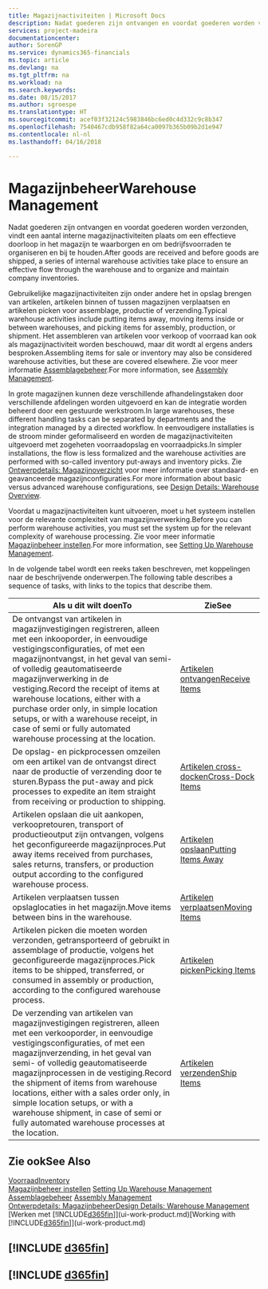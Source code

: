 ```yaml
---
title: Magazijnactiviteiten | Microsoft Docs
description: Nadat goederen zijn ontvangen en voordat goederen worden verzonden, vindt een aantal interne magazijnactiviteiten plaats om een effectieve doorloop in het magazijn te waarborgen en om bedrijfsvoorraden te organiseren en bij te houden.
services: project-madeira
documentationcenter: 
author: SorenGP
ms.service: dynamics365-financials
ms.topic: article
ms.devlang: na
ms.tgt_pltfrm: na
ms.workload: na
ms.search.keywords: 
ms.date: 08/15/2017
ms.author: sgroespe
ms.translationtype: HT
ms.sourcegitcommit: acef03f32124c5983846bc6ed0c4d332c9c8b347
ms.openlocfilehash: 7540467cdb958f82a64ca0097b365b09b2d1e947
ms.contentlocale: nl-nl
ms.lasthandoff: 04/16/2018

---
```

# <a name="warehouse-management"></a><span data-ttu-id="f1a50-103">Magazijnbeheer</span><span class="sxs-lookup"><span data-stu-id="f1a50-103">Warehouse Management</span></span>
<span data-ttu-id="f1a50-104">Nadat goederen zijn ontvangen en voordat goederen worden verzonden, vindt een aantal interne magazijnactiviteiten plaats om een effectieve doorloop in het magazijn te waarborgen en om bedrijfsvoorraden te organiseren en bij te houden.</span><span class="sxs-lookup"><span data-stu-id="f1a50-104">After goods are received and before goods are shipped, a series of internal warehouse activities take place to ensure an effective flow through the warehouse and to organize and maintain company inventories.</span></span>

<span data-ttu-id="f1a50-105">Gebruikelijke magazijnactiviteiten zijn onder andere het in opslag brengen van artikelen, artikelen binnen of tussen magazijnen verplaatsen en artikelen picken voor assemblage, productie of verzending.</span><span class="sxs-lookup"><span data-stu-id="f1a50-105">Typical warehouse activities include putting items away, moving items inside or between warehouses, and picking items for assembly, production, or shipment.</span></span> <span data-ttu-id="f1a50-106">Het assembleren van artikelen voor verkoop of voorraad kan ook als magazijnactiviteit worden beschouwd, maar dit wordt al ergens anders besproken.</span><span class="sxs-lookup"><span data-stu-id="f1a50-106">Assembling items for sale or inventory may also be considered warehouse activities, but these are covered elsewhere.</span></span> <span data-ttu-id="f1a50-107">Zie voor meer informatie [Assemblagebeheer](assembly-assemble-items.md).</span><span class="sxs-lookup"><span data-stu-id="f1a50-107">For more information, see [Assembly Management](assembly-assemble-items.md).</span></span>  

<span data-ttu-id="f1a50-108">In grote magazijnen kunnen deze verschillende afhandelingstaken door verschillende afdelingen worden uitgevoerd en kan de integratie worden beheerd door een gestuurde werkstroom.</span><span class="sxs-lookup"><span data-stu-id="f1a50-108">In large warehouses, these different handling tasks can be separated by departments and the integration managed by a directed workflow.</span></span> <span data-ttu-id="f1a50-109">In eenvoudigere installaties is de stroom minder geformaliseerd en worden de magazijnactiviteiten uitgevoerd met zogeheten voorraadopslag en voorraadpicks.</span><span class="sxs-lookup"><span data-stu-id="f1a50-109">In simpler installations, the flow is less formalized and the warehouse activities are performed with so-called inventory put-aways and inventory picks.</span></span> <span data-ttu-id="f1a50-110">Zie [Ontwerpdetails: Magazijnoverzicht](design-details-warehouse-overview.md) voor meer informatie over standaard- en geavanceerde magazijnconfiguraties.</span><span class="sxs-lookup"><span data-stu-id="f1a50-110">For more information about basic versus advanced warehouse configurations, see [Design Details: Warehouse Overview](design-details-warehouse-overview.md).</span></span>

<span data-ttu-id="f1a50-111">Voordat u magazijnactiviteiten kunt uitvoeren, moet u het systeem instellen voor de relevante complexiteit van magazijnverwerking.</span><span class="sxs-lookup"><span data-stu-id="f1a50-111">Before you can perform warehouse activities, you must set the system up for the relevant complexity of warehouse processing.</span></span> <span data-ttu-id="f1a50-112">Zie voor meer informatie [Magazijnbeheer instellen](warehouse-setup-warehouse.md).</span><span class="sxs-lookup"><span data-stu-id="f1a50-112">For more information, see [Setting Up Warehouse Management](warehouse-setup-warehouse.md).</span></span>

 <span data-ttu-id="f1a50-113">In de volgende tabel wordt een reeks taken beschreven, met koppelingen naar de beschrijvende onderwerpen.</span><span class="sxs-lookup"><span data-stu-id="f1a50-113">The following table describes a sequence of tasks, with links to the topics that describe them.</span></span>   

|<span data-ttu-id="f1a50-114">**Als u dit wilt doen**</span><span class="sxs-lookup"><span data-stu-id="f1a50-114">**To**</span></span>|<span data-ttu-id="f1a50-115">**Zie**</span><span class="sxs-lookup"><span data-stu-id="f1a50-115">**See**</span></span>|  
|------------|-------------|  
|<span data-ttu-id="f1a50-116">De ontvangst van artikelen in magazijnvestigingen registreren, alleen met een inkooporder, in eenvoudige vestigingsconfiguraties, of met een magazijnontvangst, in het geval van semi- of volledig geautomatiseerde magazijnverwerking in de vestiging.</span><span class="sxs-lookup"><span data-stu-id="f1a50-116">Record the receipt of items at warehouse locations, either with a purchase order only, in simple location setups, or with a warehouse receipt, in case of semi or fully automated warehouse processing at the location.</span></span>|[<span data-ttu-id="f1a50-117">Artikelen ontvangen</span><span class="sxs-lookup"><span data-stu-id="f1a50-117">Receive Items</span></span>](warehouse-how-receive-items.md)|
|<span data-ttu-id="f1a50-118">De opslag- en pickprocessen omzeilen om een artikel van de ontvangst direct naar de productie of verzending door te sturen.</span><span class="sxs-lookup"><span data-stu-id="f1a50-118">Bypass the put-away and pick processes to expedite an item straight from receiving or production to shipping.</span></span>|[<span data-ttu-id="f1a50-119">Artikelen cross-docken</span><span class="sxs-lookup"><span data-stu-id="f1a50-119">Cross-Dock Items</span></span>](warehouse-how-to-cross-dock-items.md)|    
|<span data-ttu-id="f1a50-120">Artikelen opslaan die uit aankopen, verkoopretouren, transport of productieoutput zijn ontvangen, volgens het geconfigureerde magazijnproces.</span><span class="sxs-lookup"><span data-stu-id="f1a50-120">Put away items received from purchases, sales returns, transfers, or production output according to the configured warehouse process.</span></span>|[<span data-ttu-id="f1a50-121">Artikelen opslaan</span><span class="sxs-lookup"><span data-stu-id="f1a50-121">Putting Items Away</span></span>](warehouse-put-away-items.md)|
|<span data-ttu-id="f1a50-122">Artikelen verplaatsen tussen opslaglocaties in het magazijn.</span><span class="sxs-lookup"><span data-stu-id="f1a50-122">Move items between bins in the warehouse.</span></span>|[<span data-ttu-id="f1a50-123">Artikelen verplaatsen</span><span class="sxs-lookup"><span data-stu-id="f1a50-123">Moving Items</span></span>](warehouse-move-items.md)|
|<span data-ttu-id="f1a50-124">Artikelen picken die moeten worden verzonden, getransporteerd of gebruikt in assemblage of productie, volgens het geconfigureerde magazijnproces.</span><span class="sxs-lookup"><span data-stu-id="f1a50-124">Pick items to be shipped, transferred, or consumed in assembly or production, according to the configured warehouse process.</span></span>|[<span data-ttu-id="f1a50-125">Artikelen picken</span><span class="sxs-lookup"><span data-stu-id="f1a50-125">Picking Items</span></span>](warehouse-pick-items.md)|
|<span data-ttu-id="f1a50-126">De verzending van artikelen van magazijnvestigingen registreren, alleen met een verkooporder, in eenvoudige vestigingsconfiguraties, of met een magazijnverzending, in het geval van semi- of volledig geautomatiseerde magazijnprocessen in de vestiging.</span><span class="sxs-lookup"><span data-stu-id="f1a50-126">Record the shipment of items from warehouse locations, either with a sales order only, in simple location setups, or with a warehouse shipment, in case of semi or fully automated warehouse processes at the location.</span></span>|[<span data-ttu-id="f1a50-127">Artikelen verzenden</span><span class="sxs-lookup"><span data-stu-id="f1a50-127">Ship Items</span></span>](warehouse-how-ship-items.md)|  

## <a name="see-also"></a><span data-ttu-id="f1a50-128">Zie ook</span><span class="sxs-lookup"><span data-stu-id="f1a50-128">See Also</span></span>  
[<span data-ttu-id="f1a50-129">Voorraad</span><span class="sxs-lookup"><span data-stu-id="f1a50-129">Inventory</span></span>](inventory-manage-inventory.md)  
<span data-ttu-id="f1a50-130">[Magazijnbeheer instellen](warehouse-setup-warehouse.md)   </span><span class="sxs-lookup"><span data-stu-id="f1a50-130">[Setting Up Warehouse Management](warehouse-setup-warehouse.md)   </span></span>  
<span data-ttu-id="f1a50-131">[Assemblagebeheer](assembly-assemble-items.md)  </span><span class="sxs-lookup"><span data-stu-id="f1a50-131">[Assembly Management](assembly-assemble-items.md)  </span></span>  
[<span data-ttu-id="f1a50-132">Ontwerpdetails: Magazijnbeheer</span><span class="sxs-lookup"><span data-stu-id="f1a50-132">Design Details: Warehouse Management</span></span>](design-details-warehouse-management.md)  
<span data-ttu-id="f1a50-133">[Werken met [!INCLUDE[d365fin](includes/d365fin_md.md)]](ui-work-product.md)</span><span class="sxs-lookup"><span data-stu-id="f1a50-133">[Working with [!INCLUDE[d365fin](includes/d365fin_md.md)]](ui-work-product.md)</span></span>  

## [!INCLUDE [d365fin](includes/free_trial_md.md)]  
## [!INCLUDE [d365fin](includes/training_link_md.md)]

